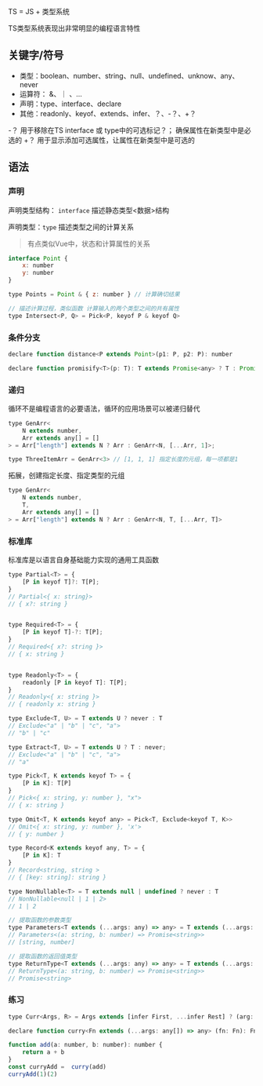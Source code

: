 

TS = JS + 类型系统

TS类型系统表现出非常明显的编程语言特性


## 关键字/符号
+ 类型：boolean、number、string、null、undefined、unknow、any、never
+ 运算符： &、｜ 、...
+ 声明：type、interface、declare
+ 其他：readonly、keyof、extends、infer、？、-？、+？

-？ 用于移除在TS interface 或 type中的可选标记？； 确保属性在新类型中是必选的
+？ 用于显示添加可选属性，让属性在新类型中是可选的

## 语法

### 声明
声明类型结构： `interface`  描述静态类型<数据>结构

声明类型：`type` 描述类型之间的计算关系

> 有点类似Vue中，状态和计算属性的关系

```js
interface Point {
	x: number
	y: number
}

type Points = Point & { z: number } // 计算确切结果

// 描述计算过程，类似函数 计算输入的两个类型之间的共有属性
type Intersect<P, Q> = Pick<P, keyof P & keyof Q> 
```


### 条件分支
```js
declare function distance<P extends Point>(p1: P, p2: P): number

declare function promisify<T>(p: T): T extends Promise<any> ? T : Promise<T>
```


### 递归
循环不是编程语言的必要语法，循环的应用场景可以被递归替代

```js
type GenArr<
	N extends number,
	Arr extends any[] = []
> = Arr["length"] extends N ? Arr : GenArr<N, [...Arr, 1]>;

type ThreeItemArr = GenArr<3> // [1, 1, 1] 指定长度的元组，每一项都是1

```

拓展，创建指定长度、指定类型的元组

```js
type GenArr<
	N extends number,
	T,
	Arr extends any[] = []
> = Arr["length"] extends N ? Arr : GenArr<N, T, [...Arr, T]>
```

### 标准库
标准库是以语言自身基础能力实现的通用工具函数

```js
type Partial<T> = {
	[P in keyof T]?: T[P];
}
// Partial<{ x: string}>
// { x?: string }


type Required<T> = {
	[P in keyof T]-?: T[P];
}
// Required<{ x?: string }>
// { x: string }


type Readonly<T> = {
	readonly [P in keyof T]: T[P];
}
// Readonly<{ x: string }>
// { readonly x: string }

type Exclude<T, U> = T extends U ? never : T
// Exclude<"a" | "b" | "c", "a">
// "b" | "c"

type Extract<T, U> = T extends U ? T : never;
// Exclude<"a" | "b" | "c", "a">
// "a"

type Pick<T, K extends keyof T> = {
	[P in K]: T[P]
}
// Pick<{ x: string, y: number }, "x">
// { x: string }

type Omit<T, K extends keyof any> = Pick<T, Exclude<keyof T, K>>
// Omit<{ x: string, y: number }, 'x'>
// { y: number }

type Record<K extends keyof any, T> = {
	[P in K]: T
}
// Record<string, string >
// { [key: string]: string }

type NonNullable<T> = T extends null | undefined ? never : T
// NonNullable<null | 1 | 2>
// 1 | 2

// 提取函数的参数类型
type Parameters<T extends (...args: any) => any> = T extends (...args: infer P) => any ? P : never
// Parameters<(a: string, b: number) => Promise<string>>
// [string, number]

// 提取函数的返回值类型
type ReturnType<T extends (...args: any) => any> = T extends (...args: any) => infer R ? R : any
// ReturnType<(a: string, b: number) => Promise<string>>
// Promise<string>
```


### 练习
```js
type Curr<Args, R> = Args extends [infer First, ...infer Rest] ? (arg: First) => Curr<Rest, R> : R

declare function curry<Fn extends (...args: any[]) => any> (fn: Fn): Fn extends (...args: infer Args) => infer R ? Curr<Args, R> : never

function add(a: number, b: number): number {
	return a + b
}
const curryAdd =  curry(add)
curryAdd(1)(2)
```